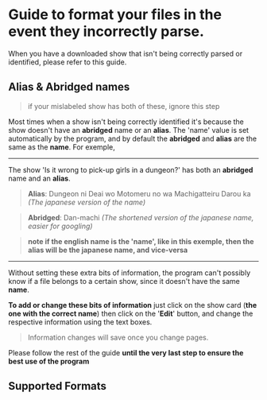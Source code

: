 # Guide to format your files in the event they incorrectly parse.

When you have a downloaded show that isn't being correctly parsed or identified, please refer to this guide.

## Alias & Abridged names
>if your mislabeled show has both of these, ignore this step

Most times when a show isn't being correctly identified it's because the show doesn't have an **abridged** name or an **alias**. The 'name' value is set automatically by the program, and by default the **abridged** and **alias** are the same as the **name**.
For exemple,

---
The show 'Is it wrong to pick-up girls in a dungeon?' has both an **abridged** name and an **alias**.
>**Alias**: Dungeon ni Deai wo Motomeru no wa Machigatteiru Darou ka      *(The japanese version of the name)*

>**Abridged**: Dan-machi       *(The shortened version of the japanese name, easier for googling)*

>**note if the english name is the 'name', like in this exemple, then the alias will be the japanese name, and vice-versa**
---

Without setting these extra bits of information, the program can't possibly know if a file belongs to a certain show, since it doesn't have the same **name**.

**To add or change these bits of information** just click on the show card (**the one with the correct name**) then click on the '**Edit**' button, and change the respective information using the text boxes.
>Information changes will save once you change pages.

Please follow the rest of the guide **until the very last step to ensure the best use of the program**

## Supported Formats

